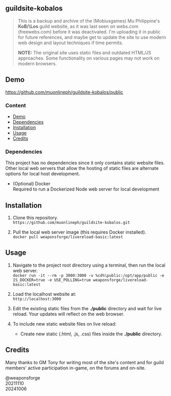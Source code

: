 ## guildsite-kobalos

> This is a backup and archive of the (Mobiusgames) Mu Philippine's **KoB/\Los** guild website, as it was last seen on webs.com (freewebs.com) before it was deactivated. I'm uploading it in public for future references, and maybe get to update the site to use modern web design and layout techniques if time permits.
>
> **NOTE:** The original site uses static files and outdated HTML/JS approaches. Some functionality on various pages may not work on modern browsers.

## Demo

https://github.com/muonlineph/guildsite-kobalos/public


### Content

- [Demo](#demo)
- [Dependencies](#dependencies)
- [Installation](#installation)
- [Usage](#usage)
- [Credits](#credits)

### Dependencies

This project has no dependencies since it only contains static website files. Other local web servers that allow the hosting of static files are alternate options for local host development.

- (Optional) Docker<br>
   Required to run a Dockerized Node web server for local development


## Installation

1. Clone this repository.<br>
`https://github.com/muonlineph/guildsite-kobalos.git`

2. Pull the local web server image (this requires Docker installed).<br>
`docker pull weaponsforge/livereload-basic:latest`


## Usage

1. Navigate to the project root directory using a terminal, then run the local web server.<br>
`docker run -it --rm -p 3000:3000 -v %cd%\public:/opt/app/public -e IS_DOCKER=true -e USE_POLLING=true weaponsforge/livereload-basic:latest`

2. Load the localhost website at:<br>
`http://localhost:3000`

3.  Edit the existing static files from the **./public** directory and wait for live reload. Your updates will reflect on the web browser.

4. To include new static website files on live reload:
	- Create new static (.html, .js, .css) files inside the **./public** directory.

## Credits

Many thanks to GM Tony for writing most of the site's content and for guild members' active participation in-game, on the forums and on-site.

@weaponsforge<br>
20211110<br>
20241006